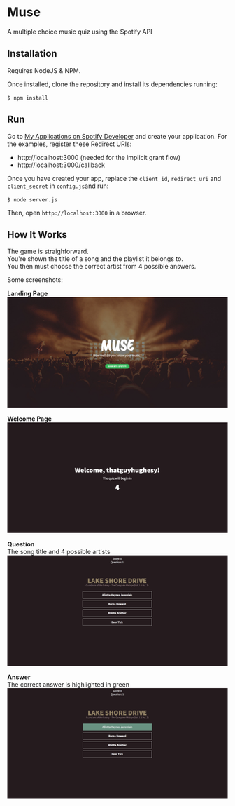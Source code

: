 # Muse

A multiple choice music quiz using the Spotify API

## Installation

Requires NodeJS & NPM.

Once installed, clone the repository and install its dependencies running:

    $ npm install

## Run

Go to [My Applications on Spotify Developer](https://developer.spotify.com/my-applications) and create your application. For the examples, register these Redirect URIs:

* http://localhost:3000 (needed for the implicit grant flow)
* http://localhost:3000/callback

Once you have created your app, replace the `client_id`, `redirect_uri` and `client_secret` in `config.js`and run:

    $ node server.js

Then, open `http://localhost:3000` in a browser.

## How It Works

The game is straighforward.  
You're shown the title of a song and the playlist it belongs to.  
You then must choose the correct artist from 4 possible answers.

Some screenshots:

**Landing Page**
![Landing Page](./screenshots/screenshot1.png "Landing Page")

**Welcome Page**
![Welcome Page](./screenshots/screenshot2.png "Welcome Page")

**Question**  
The song title and 4 possible artists
![Question Page](./screenshots/screenshot3.png "Question Page")

**Answer**  
The correct answer is highlighted in green
![Answer Page](./screenshots/screenshot4.png "Answer Page")